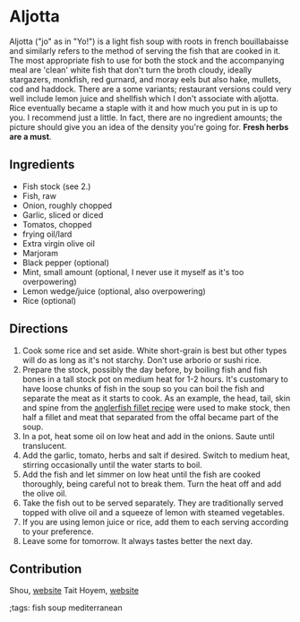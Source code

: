 # Aljotta

Aljotta ("jo" as in "Yo!") is a light fish soup with roots in french bouillabaisse and similarly refers to the method of serving the fish that are cooked in it. The most appropriate fish to use for both the stock and the accompanying meal are 'clean' white fish that don't turn the broth cloudy, ideally stargazers, monkfish, red gurnard, and moray eels but also hake, mullets, cod and haddock. There are a some variants; restaurant versions could very well include lemon juice and shellfish which I don't associate with aljotta. Rice eventually became a staple with it and how much you put in is up to you. I recommend just a little. In fact, there are no ingredient amounts; the picture should give you an idea of the density you're going for. **Fresh herbs are a must**.

## Ingredients

- Fish stock (see 2.)
- Fish, raw
- Onion, roughly chopped
- Garlic, sliced or diced
- Tomatos, chopped
- frying oil/lard
- Extra virgin olive oil
- Marjoram
- Black pepper (optional)
- Mint, small amount (optional, I never use it myself as it's too overpowering)
- Lemon wedge/juice (optional, also overpowering)
- Rice (optional)

## Directions

1. Cook some rice and set aside. White short-grain is best but other types will do as long as it's not starchy. Don't use arborio or sushi rice.
2. Prepare the stock, possibly the day before, by boiling fish and fish bones in a tall stock pot on medium heat for 1-2 hours. It's customary to have loose chunks of fish in the soup so you can boil the fish and separate the meat as it starts to cook. As an example, the head, tail, skin and spine from the [anglerfish fillet recipe](https://based.cooking/fried-anglerfish-fillet) were used to make stock, then half a fillet and meat that separated from the offal became part of the soup.
3. In a pot, heat some oil on low heat and add in the onions. Saute until translucent.
4. Add the garlic, tomato, herbs and salt if desired. Switch to medium heat, stirring occasionally until the water starts to boil.
5. Add the fish and let simmer on low heat until the fish are cooked thoroughly, being careful not to break them. Turn the heat off and add the olive oil.
6. Take the fish out to be served separately. They are traditionally served topped with olive oil and a squeeze of lemon with steamed vegetables.
7. If you are using lemon juice or rice, add them to each serving according to your preference.
8. Leave some for tomorrow. It always tastes better the next day.

## Contribution

Shou, [website](https://shouganai.xyz)
Tait Hoyem, [website](https://tait.tech)

;tags: fish soup mediterranean
